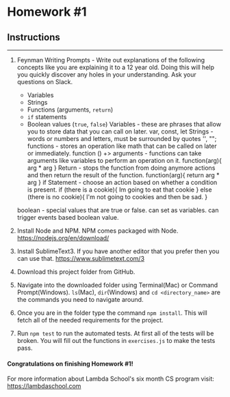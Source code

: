 # Homework #1

## Instructions
---
1. Feynman Writing Prompts - Write out explanations of the following concepts like you are explaining it to a 12 year old.  Doing this will help you quickly discover any holes in your understanding.  Ask your questions on Slack.

	* Variables
	* Strings
	* Functions (arguments, `return`)
	* `if` statements
	* Boolean values (`true`, `false`)
    Variables - these are phrases that allow you to store data that you can call on later. var, const, let
    Strings - words or numbers and letters, must be surrounded by quotes '', "";
    functions - stores an operation like math that can be called on later or immediately. function () +>
    arguments - functions can take arguments like variables to perform an operation on it.
        function(arg){
            arg * arg
        }
    Return - stops the function from doing anymore actions and then return the result of the function.
         function(arg){
            return arg * arg
        }
    if Statement - choose an action based on whether a condition is present.
        if (there is a cookie){
            Im going to eat that cookie
        } else (there is no cookie){
            I'm not going to cookies and then be sad.
        }

    boolean - special values that are true or false. can set as variables. can trigger events based boolean value.


2. Install Node and NPM.  NPM comes packaged with Node. https://nodejs.org/en/download/


3. Install SublimeText3.  If you have another editor that you prefer then you can use that. https://www.sublimetext.com/3


4. Download this project folder from GitHub.


5. Navigate into the downloaded folder using Terminal(Mac) or Command Prompt(Windows).  `ls`(Mac), `dir`(Windows) and `cd <directory_name>` are the commands you need to navigate around.


6. Once you are in the folder type the command `npm install`.  This will fetch all of the needed requirements for the project.


7. Run `npm test` to run the automated tests.  At first all of the tests will be broken.  You will fill out the functions in `exercises.js` to make the tests pass.




#### Congratulations on finishing Homework #1!

For more information about Lambda School's six month CS program visit: https://lambdaschool.com
